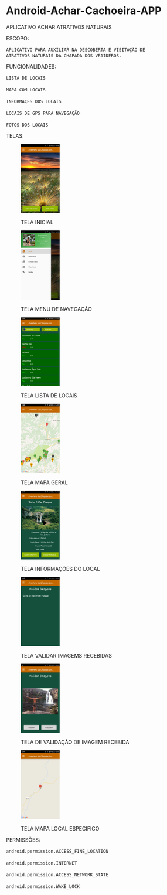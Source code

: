 # Android-Achar-Cachoeira-APP

APLICATIVO ACHAR ATRATIVOS NATURAIS

ESCOPO:

    APLICATIVO PARA AUXILIAR NA DESCOBERTA E VISITAÇÃO DE
    ATRATIVOS NATURAIS DA CHAPADA DOS VEAIDEROS.
  

FUNCIONALIDADES:

    LISTA DE LOCAIS
  
    MAPA COM LOCAIS
  
    INFORMAÇES DOS LOCAIS
  
    LOCAIS DE GPS PARA NAVEGAÇÃO
  
    FOTOS DOS LOCAIS
 
 TELAS:
 
 <figure>
  <p> <img src="https://raw.githubusercontent.com/skatesham/Android-Achar-Cachoeira-APP/master/telas/tela%20inicial.png" width="25%" height="25%">
  <figcaption>TELA INICIAL</figcaption>
</figure>

 <figure>
  <p> <img src="https://raw.githubusercontent.com/skatesham/Android-Achar-Cachoeira-APP/master/telas/tela%20Menu.png" width="25%" height="25%">
  <figcaption>TELA MENU DE NAVEGAÇÃO </figcaption>
</figure>

 <figure>
  <p> <img src="https://raw.githubusercontent.com/skatesham/Android-Achar-Cachoeira-APP/master/telas/tela%20lista%20local.png" width="25%" height="25%">
  <figcaption>TELA LISTA DE LOCAIS</figcaption>
</figure>

 <figure>
  <p> <img src="https://raw.githubusercontent.com/skatesham/Android-Achar-Cachoeira-APP/master/telas/tela%20mapa.png" width="25%" height="25%">
  <figcaption>TELA MAPA GERAL </figcaption>
</figure>

 <figure>
  <p> <img src="https://raw.githubusercontent.com/skatesham/Android-Achar-Cachoeira-APP/master/telas/tela%20info.png" width="25%" height="25%">
  <figcaption>TELA INFORMAÇÕES DO LOCAL </figcaption>
</figure>


 <figure>
  <p> <img src="https://raw.githubusercontent.com/skatesham/Android-Achar-Cachoeira-APP/master/telas/tela%20analisar%20img.png" width="25%" height="25%">
  <figcaption>TELA VALIDAR IMAGEMS RECEBIDAS</figcaption>
</figure>

 <figure>
  <p> <img src="https://raw.githubusercontent.com/skatesham/Android-Achar-Cachoeira-APP/master/telas/tela%20validar%20imagem%201.png" width="25%" height="25%">
  <figcaption>TELA DE VALIDAÇÃO DE IMAGEM RECEBIDA</figcaption>
</figure>

 <figure>
  <p> <img src="https://raw.githubusercontent.com/skatesham/Android-Achar-Cachoeira-APP/master/telas/tela%20mapa%20especifico.png" width="25%" height="25%">
  <figcaption>TELA MAPA LOCAL ESPECIFICO</figcaption>
</figure>
 
 
 
PERMISSÕES:

    android.permission.ACCESS_FINE_LOCATION
    
    android.permission.INTERNET
    
    android.permission.ACCESS_NETWORK_STATE
    
    android.permission.WAKE_LOCK
    
